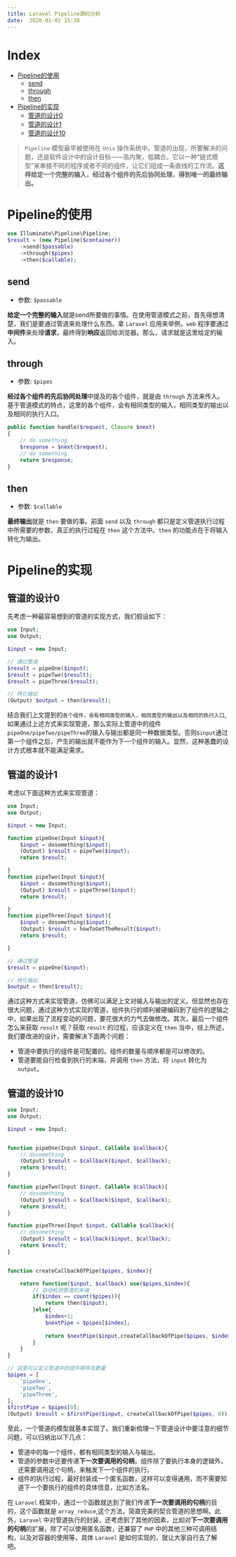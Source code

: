 ```yaml
---
title: Laravel Pipeline源码分析
date:  2020-01-03 15:38
---
```


# Index
 - [Pipeline的使用](#Pipeline的使用)
    - [send](#send)
    - [through](#through)
    - [then](#then)
 - [Pipeline的实现](#Pipeline的实现)
    - [管道的设计0](#管道的设计0)
    - [管道的设计1](#管道的设计1)
    - [管道的设计10](#管道的设计10)

> `Pipeline` 模型最早被使用在 `Unix` 操作系统中。管道的出现，所要解决的问题，还是软件设计中的设计目标——高内聚，低耦合。它以一种“链式模型”来串接不同的程序或者不同的组件，让它们组成一条直线的工作流。**这样给定一个完整的输入，经过各个组件的先后协同处理，得到唯一的最终输出。**

# Pipeline的使用

```php
use Illuminate\Pipeline\Pipeline;
$result = (new Pipeline($container))
    ->send($passable)
    ->through($pipes)
    ->then($callable);
```

## send
 - 参数: `$passable`

**给定一个完整的输入**就是send所要做的事情。在使用管道模式之前，首先得想清楚，我们是要通过管道来处理什么东西。拿 `Laravel` 应用来举例，`web` 程序要通过**中间件**来处理**请求**，最终得到**响应**返回给浏览器。那么，请求就是这里给定的输入。

## through
 - 参数: `$pipes`

**经过各个组件的先后协同处理**中提及的各个组件，就是由 `through` 方法来传入。基于管道模式的特点，这里的各个组件，会有相同类型的输入，相同类型的输出以及相同的执行入口。

```php
public function handle($request, Closure $next)
{
    // do something
    $response = $next($request);
    // do something
    return $response;
}
```

## then
 - 参数: `$callable`

**最终输出**就是 `then` 要做的事。前面 `send` 以及 `through` 都只是定义管道执行过程中所需要的参数，真正的执行过程在 `then` 这个方法中。`then` 的功能点在于将输入转化为输出。

# Pipeline的实现

## 管道的设计0
先考虑一种最容易想到的管道的实现方式，我们假设如下：

```php
use Input;
use Output;

$input = new Input;

// 通过管道
$result = pipeOne($input);
$result = pipeTwo($result);
$result = pipeThree($result);

// 转化输出
(Output) $output = then($result);
```

结合我们上文提到的`各个组件，会有相同类型的输入，相同类型的输出以及相同的执行入口`,如果通过上述方式来实现管道，那么实际上管道中的组件`pipeOne/pipeTwo/pipeThree`的输入与输出都是同一种数据类型。否则`$input`通过第一个组件之后，产生的输出就不能作为下一个组件的输入。显然，这种愚蠢的设计方式根本就不能满足需求。

## 管道的设计1
考虑以下面这种方式来实现管道：
```php
use Input;
use Output;

$input = new Input;

function pipeOne(Input $input){
    $input = dosomething($input);
    (Output) $result = pipeTwo($input);
    return $result;

}
function pipeTwo(Input $input){
    $input = dosomething($input);
    (Output) $result = pipeThree($input);
    return $result;

}
function pipeThree(Input $input){
    $input = dosomething($input);
    (Output) $result = howToGetTheResult($input);
    return $result;

}

// 通过管道
$result = pipeOne($input);

// 转化输出
$output = then($result); 
```

通过这种方式来实现管道，仿佛可以满足上文对输入与输出的定义。但显然也存在很大问题，通过这种方式实现的管道，组件执行的顺利被硬编码到了组件的逻辑之中，如果出现了流程变动的问题，要花很大的力气去做修改。其次，最后一个组件怎么来获取 `result` 呢？获取 `result` 的过程，应该定义在 `then` 当中，综上所述，我们要改进的设计，需要解决下面两个问题：
 - 管道中要执行的组件是可配置的。组件的数量与顺序都是可以修改的。
 - 管道要能自行检查到执行的末端，并调用 `then` 方法，将 `input` 转化为 `output`。

## 管道的设计10

```php
use Input;
use Output;

$input = new Input;


function pipeOne(Input $input, Callable $callback){
    // dosomething
    (Output) $result = $callback($input, $callback);
    return $result;
}

function pipeTwo(Input $input, Callable $callback){
    // dosomething
    (Output) $result = $callback($input, $callback);
    return $result;
}

function pipeThree(Input $input, Callable $callback){
    // dosomething
    (Output) $result = $callback($input, $callback);
    return $result;
}


function createCallbackOfPipe($pipes, $index){

    return function($input, $callback) use($pipes,$index){
        // 自动检测管道的末端
        if($index == count($pipes)){
            return then($input);
        }else{
            $index+1;
            $nextPipe = $pipes[$index];    
        
            return $nextPipe($input,createCallbackOfPipe($pipes, $index));
        }
    }
}

// 这里可以定义管道中的组件顺序及数量
$pipes = [
    'pipeOne',
    'pipeTwo',
    'pipeThree',
];
$firstPipe = $pipes[0];
(Output) $result = $firstPipe($input, createCallbackOfPipe($pipes, 0));

```

至此，一个管道的模型就基本实现了。我们重新梳理一下管道设计中要注意的细节问题，可以归纳出以下几点：
 - 管道中的每一个组件，都有相同类型的输入与输出。
 - 管道的参数中还要传递**下一次要调用的句柄**，组件除了要执行本身的逻辑外，还需要调用这个句柄，来触发下一个组件的执行。
 - 组件的执行过程，最好封装成一个匿名函数，这样可以变得通用，而不需要知道下一个要执行的组件的具体信息，比如方法名。

在 `Laravel` 框架中，通过一个函数就达到了我们传递**下一次要调用的句柄**的目的，这个函数就是 `array_reduce`,这个方法，简直完美的契合管道的思想啊。此外，`Laravel` 中对管道执行的封装，还考虑到了其他的因素，比如对**下一次要调用的句柄**的扩展，除了可以使用匿名函数，还兼容了 `PHP` 中的其他三种可调用结构，以及对容器的使用等，具体 `Laravel` 是如何实现的，就让大家自行去了解吧。
